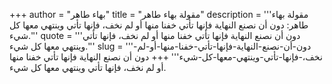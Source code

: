 +++
author = "بهاء طاهر"
title = "مقولة بهاء طاهر"
description = '''مقولة بهاء طاهر: دون أن نصنع النهاية فإنها تأتي خفنا منها أو لم نخف، فإنها تأتي وينتهي معها كل شيء.'''
quote = '''دون أن نصنع النهاية فإنها تأتي خفنا منها أو لم نخف، فإنها تأتي وينتهي معها كل شيء.'''
slug = '''دون-أن-نصنع-النهاية-فإنها-تأتي-خفنا-منها-أو-لم-نخف،-فإنها-تأتي-وينتهي-معها-كل-شيء'''
+++
دون أن نصنع النهاية فإنها تأتي خفنا منها أو لم نخف، فإنها تأتي وينتهي معها كل شيء.
